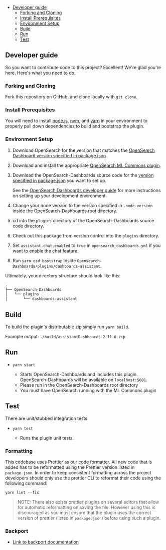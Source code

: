 - [Developer guide](#developer-guide)
  - [Forking and Cloning](#forking-and-cloning)
  - [Install Prerequisites](#install-prerequisites)
  - [Environment Setup](#environment-setup)
  - [Build](#build)
  - [Run](#run)
  - [Test](#test)

## Developer guide

So you want to contribute code to this project? Excellent! We're glad you're here. Here's what you need to do.

### Forking and Cloning

Fork this repository on GitHub, and clone locally with `git clone`.

### Install Prerequisites

You will need to install [node.js](https://nodejs.org/en/), [nvm](https://github.com/nvm-sh/nvm/blob/master/README.md), and [yarn](https://yarnpkg.com/) in your environment to properly pull down dependencies to build and bootstrap the plugin.

### Environment Setup

1. Download OpenSearch for the version that matches the [OpenSearch Dashboard version specified in package.json](./package.json#L9).
1. Download and install the appropriate [OpenSearch ML Commons plugin](https://github.com/opensearch-project/ml-commons).
1. Download the OpenSearch-Dashboards source code for the [version specified in package.json](./package.json#L9) you want to set up.

   See the [OpenSearch Dashboards developer guide](https://github.com/opensearch-project/OpenSearch-Dashboards/blob/main/DEVELOPER_GUIDE.md) for more instructions on setting up your development environment.

1. Change your node version to the version specified in `.node-version` inside the OpenSearch-Dashboards root directory.
1. cd into the `plugins` directory of the OpenSearch-Dashboards source code directory.
1. Check out this package from version control into the `plugins` directory.
1. Set `assistant.chat.enabled` to `true` in `opensearch_dashboards.yml` if you want to enable the chat feature.
1. Run `yarn osd bootstrap` inside `Opensearch-Dashboards/plugins/dashboards-assistant`.

Ultimately, your directory structure should look like this:

```md
.
├── OpenSearch-Dashboards
│   └── plugins
│       └── dashboards-assistant
```


## Build

To build the plugin's distributable zip simply run `yarn build`.

Example output: `./build/assistantDashboards-2.11.0.zip`


## Run

- `yarn start`

  - Starts OpenSearch-Dashboards and includes this plugin. OpenSearch-Dashboards will be available on `localhost:5601`.
  - Please run in the OpenSearch-Dashboards root directory
  - You must have OpenSearch running with the ML Commons plugin

## Test

There are unit/stubbed integration tests.

- `yarn test`

  - Runs the plugin unit tests.

### Formatting

This codebase uses Prettier as our code formatter. All new code that is added has to be reformatted using the Prettier version listed in `package.json`. In order to keep consistent formatting across the project developers should only use the prettier CLI to reformat their code using the following command:

```
yarn lint --fix
```

> NOTE: There also exists prettier plugins on several editors that allow for automatic reformatting on saving the file. However using this is discouraged as you must ensure that the plugin uses the correct version of prettier (listed in `package.json`) before using such a plugin.

### Backport

- [Link to backport documentation](https://github.com/opensearch-project/opensearch-plugins/blob/main/BACKPORT.md)